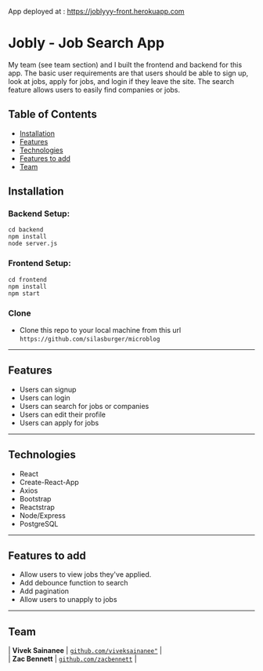 App deployed at : <a href="https://joblyyy-front.herokuapp.com/">https://joblyyy-front.herokuapp.com</a>

# Jobly - Job Search App

My team (see team section) and I built the frontend and backend for this app. The basic user requirements are that users should be able to sign up, look at jobs, apply for jobs, and login if they leave the site. The search feature allows users to easily find companies or jobs.

 
## Table of Contents

- [Installation](#installation)
- [Features](#features)
- [Technologies](#technologies)
- [Features to add](#features-to-add)
- [Team](#team)

## Installation
### Backend Setup:  

```shell
cd backend
npm install
node server.js
```


### Frontend Setup:

```shell
cd frontend
npm install
npm start
```

### Clone

- Clone this repo to your local machine from this url `https://github.com/silasburger/microblog`

---

## Features

- Users can signup
- Users can login 
- Users can search for jobs or companies
- Users can edit their profile
- Users can apply for jobs

---

## Technologies

- React
- Create-React-App
- Axios 
- Bootstrap
- Reactstrap
- Node/Express
- PostgreSQL

--- 

## Features to add

- Allow users to view jobs they've applied.
- Add debounce function to search
- Add pagination
- Allow users to unapply to jobs

---

## Team

| **Vivek Sainanee**
| <a href="https://github.com/viveksainanee" target="_blank">`github.com/viveksainanee"`</a> |  
| **Zac Bennett**
| <a href="https://github.com/zacbennett" target="_blank">`github.com/zacbennett`</a> | 


